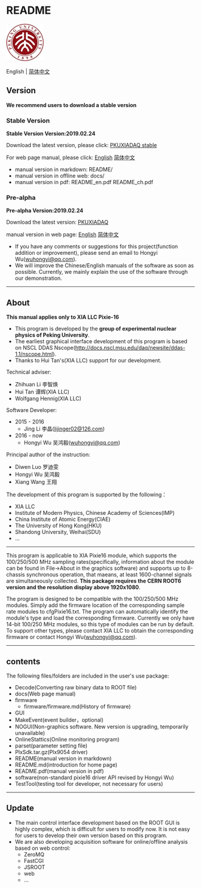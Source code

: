 <!-- README.md --- 
;; 
;; Description: 
;; Author: Hongyi Wu(吴鸿毅)
;; Email: wuhongyi@qq.com 
;; Created: 六 6月 18 13:37:42 2016 (+0800)
;; Last-Updated: 五 3月  8 16:50:57 2019 (+0800)
;;           By: Hongyi Wu(吴鸿毅)
;;     Update #: 119
;; URL: http://wuhongyi.cn -->

# README

<!-- toc -->

![PKU logo](pkulogo100.jpg)

English | [简体中文](https://github.com/wuhongyi/PKUXIADAQ/blob/master/README_zh.md)

<!-- English | [简体中文](https://github.com/pkuNucExp/PKUXIADAQ/blob/master/README_zh.md) -->

## Version

**We recommend users to download a stable version**

### Stable Version

**Stable Version Version:2019.02.24**  

Download the latest version, please click:  [PKUXIADAQ stable](https://github.com/pkuNucExp/PKUXIADAQ)

For web page manual, please click:  [English](https://pkunucexp.github.io/PKUXIADAQ/en/)    [简体中文](https://pkunucexp.github.io/PKUXIADAQ/zh/)

- manual version in markdown: README/  
- manual version in offline web: docs/  
- manual version in pdf: README_en.pdf  README_ch.pdf  


### Pre-alpha

**Pre-alpha Version:2019.02.24**  

Download the latest version:  [PKUXIADAQ](https://github.com/wuhongyi/PKUXIADAQ)

manual version in web page:  [English](http://wuhongyi.cn/PKUXIADAQ/en/)   [简体中文](http://wuhongyi.cn/PKUXIADAQ/zh/)



- If you have any comments or suggestions for this project(function addition or improvement), please send an email to Hongyi Wu(wuhongyi@qq.com). 
- We will improve the Chinese/English manuals of the software as soon as possible. Currently, we mainly explain the use of the software through our demonstration. 


----

## About

**This manual applies only to XIA LLC Pixie-16**

- This program is developed by the **group of experimental nuclear physics of Peking University**.  
- The earliest graphical interface development of this program is based on NSCL DDAS Nscope(http://docs.nscl.msu.edu/daq/newsite/ddas-1.1/nscope.html). 
- Thanks to Hui Tan's(XIA LLC) support for our development.


Technical adviser:
- Zhihuan Li  李智焕
- Hui Tan  谭辉(XIA LLC)
- Wolfgang Hennig(XIA LLC)

Software Developer:
- 2015 - 2016
	- Jing Li 李晶(lijinger02@126.com) 
- 2016 - now
	- Hongyi Wu 吴鸿毅(wuhongyi@qq.com) 

Principal author of the instruction:
- Diwen Luo 罗迪雯
- Hongyi Wu 吴鸿毅
- Xiang Wang 王翔


The development of this program is supported by the following：
- XIA LLC
- Institute of Modern Physics, Chinese Academy of Sciences(IMP)
- China Institute of Atomic Energy(CIAE)
- The University of Hong Kong(HKU)
- Shandong University, Weihai(SDU)
- ...

----

This program is applicable to XIA Pixie16 module, which supports the 100/250/500 MHz sampling rates(specifically, information about the module can be found in File->About in the graphics software) and supports up to 8-chassis synchronous operation, that maeans, at least 1600-channel signals are simultaneously collected. **This package requires the CERN ROOT6 version and the resolution display above 1920x1080**.



The program is designed to be compatible with the 100/250/500 MHz modules. Simply add the firmware location of the corresponding sample rate modules to cfgPixie16.txt. The program can automatically identify the module's type and load the corresponding firmware. Currently we only have 14-bit 100/250 MHz modules, so this type of modules can be run by default. To support other types, please contact XIA LLC to obtain the corresponding firmware or contact Hongyi Wu(wuhongyi@qq.com).

----

## contents

The following files/folders are included in the user's use package:

- Decode(Converting raw binary data to ROOT file)
- docs(Web page manual)
- firmware
	- firmware/firmware.md(History of firmware)
- GUI
- MakeEvent(event builder，optional)
- NOGUI(Non-graphics software. New version is upgrading, temporarily unavailable)
- OnlineStattics(Online monitoring program)
- parset(parameter setting file)
- PlxSdk.tar.gz(Plx9054 driver)
- README(manual version in markdown)
- README.md(introduction for home page)
- README.pdf(manual version in pdf)
- software(non-standard pixie16 driver API revised by Hongyi Wu)
- TestTool(testing tool for developer, not necessary for users)

----

## Update

- The main control interface development based on the ROOT GUI is highly complex, which is difficult for users to modify now. It is not easy for users to develop their own version based on this program. 
- We are also developing acquisition software  for online/offline analysis based on web control:
	- ZeroMQ
	- FastCGI
	- JSROOT
	- web
	- ...


<!-- README.md ends here -->

